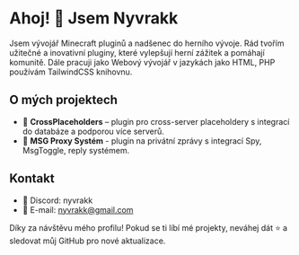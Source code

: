 # Ahoj! 👋 Jsem Nyvrakk

Jsem vývojář Minecraft pluginů a nadšenec do herního vývoje. Rád tvořím užitečné a inovativní pluginy, které vylepšují herní zážitek a pomáhají komunitě.
Dále pracuji jako Webový vývojář v jazykách jako HTML, PHP používám TailwindCSS knihovnu.

## O mých projektech

- 🔧 **CrossPlaceholders** – plugin pro cross-server placeholdery s integrací do databáze a podporou více serverů.
- 🔧 **MSG Proxy Systém** - plugin na privátní zprávy s integrací Spy, MsgToggle, reply systémem.

## Kontakt

- 💬 Discord: nyvrakk
- 📧 E-mail: nyvrakk@gmail.com

Díky za návštěvu mého profilu! Pokud se ti líbí mé projekty, neváhej dát ⭐ a sledovat můj GitHub pro nové aktualizace.
